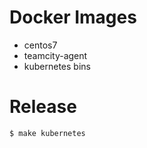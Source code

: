 # Docker Images

- centos7
- teamcity-agent
- kubernetes bins

# Release

```
$ make kubernetes
```
